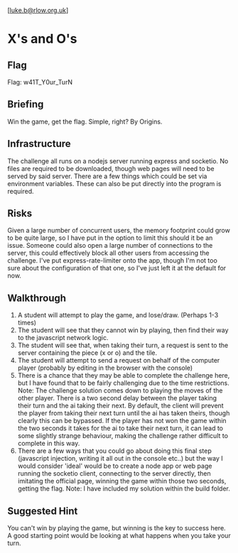 
[luke.b@rlow.org.uk]
# X's and O's
## Flag
Flag: w41T_Y0ur_TurN
## Briefing
Win the game, get the flag. Simple, right?
By Origins.
## Infrastructure
The challenge all runs on a nodejs server running express and socketio. No files are required to be downloaded, though web pages will need to be served by said server.
There are a few things which could be set via environment variables. These can also be put directly into the program is required.
## Risks
Given a large number of concurrent users, the memory footprint could grow to be quite large, so I have put in the option to limit this should it be an issue.
Someone could also open a large number of connections to the server, this could effectively block all other users from accessing the challenge. I've put express-rate-limiter onto the app, though I'm not too sure about the configuration of that one, so I've just left it at the default for now.
## Walkthrough
1) A student will attempt to play the game, and lose/draw. (Perhaps 1-3 times)
2) The student will see that they cannot win by playing, then find their way to the javascript network logic.
3) The student will see that, when taking their turn, a request is sent to the server containing the piece (x or o) and the tile.
4) The student will attempt to send a request on behalf of the computer player (probably by editing in the browser with the console)
5) There is a chance that they may be able to complete the challenge here, but I have found that to be fairly challenging due to the time restrictions.
Note: The challenge solution comes down to playing the moves of the other player. There is a two second delay between the player taking their turn and the ai taking their next. By default, the client will prevent the player from taking their next turn until the ai has taken theirs, though clearly this can be bypassed. If the player has not won the game within the two seconds it takes for the ai to take their next turn, it can lead to some slightly strange behaviour, making the challenge rather difficult to complete in this way.
6) There are a few ways that you could go about doing this final step (javascript injection, writing it all out in the console etc..) but the way I would consider 'ideal' would be to create a node app or web page running the socketio client, connecting to the server directly, then imitating the official page, winning the game within those two seconds, getting the flag.
Note: I have included my solution within the build folder.
## Suggested Hint
You can't win by playing the game, but winning is the key to success here. A good starting point would be looking at what happens when you take your turn.

